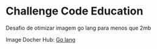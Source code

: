 # Challenge Code Education 

Desafio de otimizar imagem go lang para menos que 2mb

Image Docher Hub: [Go lang](https://hub.docker.com/repository/docker/magnumcortez/codeeducation)
